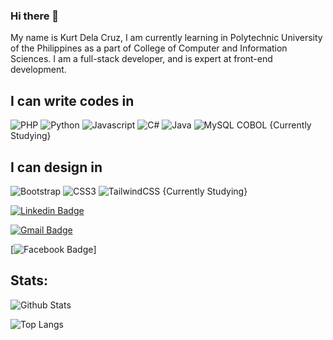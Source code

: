### Hi there 👋

My name is Kurt Dela Cruz, I am currently learning in Polytechnic University of the Philippines as a part of College of Computer and Information Sciences. I am a full-stack developer, and is expert at front-end development. 

## I can write codes in 
![PHP](https://img.shields.io/badge/PHP-777BB4?style=for-the-badge&logo=php&logoColor=white)
![Python](https://img.shields.io/badge/Python-FFD43B?style=for-the-badge&logo=python&logoColor=blue)
![Javascript](https://img.shields.io/badge/JavaScript-323330?style=for-the-badge&logo=javascript&logoColor=F7DF1E)
![C#](https://img.shields.io/badge/c%23-%23239120.svg?style=for-the-badge&logo=c-sharp&logoColor=white)
![Java](https://img.shields.io/badge/java-%23ED8B00.svg?style=for-the-badge&logo=java&logoColor=white)
![MySQL](https://img.shields.io/badge/mysql-%2300f.svg?style=for-the-badge&logo=mysql&logoColor=white)
COBOL {Currently Studying}

## I can design in
![Bootstrap](https://img.shields.io/badge/bootstrap-%23563D7C.svg?style=for-the-badge&logo=bootstrap&logoColor=white)
![CSS3](https://img.shields.io/badge/css3-%231572B6.svg?style=for-the-badge&logo=css3&logoColor=white)
![TailwindCSS](https://img.shields.io/badge/tailwindcss-%2338B2AC.svg?style=for-the-badge&logo=tailwind-css&logoColor=white) {Currently Studying}


[![Linkedin Badge](https://img.shields.io/badge/-ludehsar-blue?style=flat-square&logo=Linkedin&logoColor=white&link=https://www.linkedin.com/in/kurt-zeus-dela-cruz-459677259/)](https://www.linkedin.com/in/kurt-zeus-dela-cruz-459677259/)

[![Gmail Badge](https://img.shields.io/badge/-kurtzeus06@gmail.com-c14438?style=flat-square&logo=Gmail&logoColor=white&link=mailto:kurtzeus06@gmail.com)](mailto:kurtzeus06@gmail.com)

[![Facebook Badge](https://img.shields.io/badge/kurtzeus22-1877F2?style=flat-square&logo=facebook&logoColor=white&link=https://www.facebook.com/kurtzeus22/)]

## Stats:
![Github Stats](https://github-readme-stats.vercel.app/api?username=kurtzeus22&count_private=true&show_icons=true&include_all_commits=true)

![Top Langs](https://github-readme-stats.vercel.app/api/top-langs/?username=kurtzeus22&hide=TeX&layout=compact)

<!--
**kurtzeus22/kurtzeus22** is a ✨ _special_ ✨ repository because its `README.md` (this file) appears on your GitHub profile.

Here are some ideas to get you started:

- 🔭 I’m currently working on ...
- 🌱 I’m currently learning ...
- 👯 I’m looking to collaborate on ...
- 🤔 I’m looking for help with ...
- 💬 Ask me about ...
- 📫 How to reach me: ...
- 😄 Pronouns: ...
- ⚡ Fun fact: ...
-->
